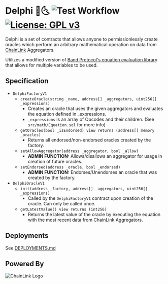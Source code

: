 # Delphi 🔮🌜 ![Test Workflow](https://github.com/baofinance/delphi/actions/workflows/forgetests.yml/badge.svg) [![License: GPL v3](https://img.shields.io/badge/License-GPLv3-blue.svg)](https://www.gnu.org/licenses/gpl-3.0)

Delphi is a set of contracts that allows anyone to permissionlessly create
oracles which perform an arbitrary mathematical operation on data from
[ChainLink](https://chain.link/) Aggregators.

Utilizes a modified version of [Band Protocol's equation evaluation library](https://medium.com/bandprotocol/encoding-and-evaluating-mathematical-expression-in-solidity-f1bb062fa86e)
that allows for multiple variables to be used.

## Specification
* `DelphiFactoryV1`
  * `createOracle(string _name, address[] _aggregators, uint256[] _expressions)`
    * Creates an oracle that uses the given aggregators and evaluates the equation defined in _expressions.
    * `_expressions` is an array of Opcodes and their children. (See `src/math/Equation.sol` for more info)
  * `getOracles(bool _isEndorsed) view returns (address[] memory _oracles)`
    * Returns all endorsed/non-endorsed oracles created by the factory.
  * `setAllowAggregator(address _aggregator, bool _allow)`
    * **ADMIN FUNCTION:** Allows/disallows an aggregator for usage in creation of future oracles.
  * `setEndorsed(address _oracle, bool _endorsed)`
    * **ADMIN FUNCTION:** Endorses/Unendorses an oracle that was created by the factory.
* `DelphiOracleV1`
  * `init(address _factory, address[] _aggregators, uint256[] _expressions)`
    * Called by the `DelphiFactoryV1` contract upon creation of the oracle. Can only be called once.
  * `getLatestValue() view returns (int256)`
    * Returns the latest value of the oracle by executing the equation with the most recent data from ChainLink Aggregators.

## Deployments
See [DEPLOYMENTS.md](./DEPLOYMENTS.md)

## Powered By
![ChainLink Logo](https://i.imgur.com/LoM6Tg7.png)
